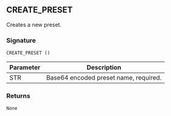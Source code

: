 ## CREATE\_PRESET

Creates a new preset.


### Signature

`CREATE_PRESET ()`


| Parameter | Description |
| --- | --- |
| STR | Base64 encoded preset name, required. |


### Returns

`None`